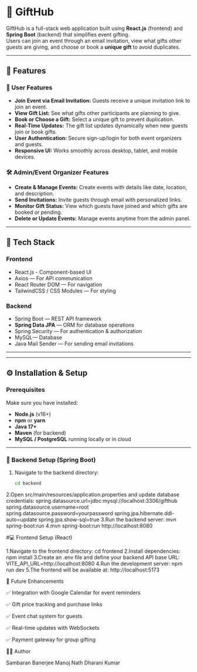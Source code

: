 # 🎁 GiftHub

GiftHub is a full-stack web application built using **React.js** (frontend) and **Spring Boot** (backend) that simplifies event gifting.  
Users can join an event through an email invitation, view what gifts other guests are giving, and choose or book a **unique gift** to avoid duplicates.

---

## 🚀 Features

### 👥 User Features
- **Join Event via Email Invitation:** Guests receive a unique invitation link to join an event.
- **View Gift List:** See what gifts other participants are planning to give.
- **Book or Choose a Gift:** Select a unique gift to prevent duplication.
- **Real-Time Updates:** The gift list updates dynamically when new guests join or book gifts.
- **User Authentication:** Secure sign-up/login for both event organizers and guests.
- **Responsive UI:** Works smoothly across desktop, tablet, and mobile devices.

### 🛠️ Admin/Event Organizer Features
- **Create & Manage Events:** Create events with details like date, location, and description.
- **Send Invitations:** Invite guests through email with personalized links.
- **Monitor Gift Status:** View which guests have joined and which gifts are booked or pending.
- **Delete or Update Events:** Manage events anytime from the admin panel.

---

## 🧩 Tech Stack

### Frontend
- React.js - Component-based UI
- Axios — For API communication
- React Router DOM — For navigation
- TailwindCSS / CSS Modules — For styling

### Backend
- Spring Boot — REST API framework
- **Spring Data JPA** — ORM for database operations
- Spring Security — For authentication & authorization
- MySQL— Database
- Java Mail Sender — For sending email invitations

---

---

## ⚙️ Installation & Setup

### Prerequisites
Make sure you have installed:
- **Node.js** (v16+)
- **npm** or **yarn**
- **Java 17+**
- **Maven** (for backend)
- **MySQL / PostgreSQL** running locally or in cloud

---

### 🔧 Backend Setup (Spring Boot)

1. Navigate to the backend directory:
   ```bash
   cd backend
2.Open src/main/resources/application.properties and update database credentials:
    spring.datasource.url=jdbc:mysql://localhost:3306/gifthub
    spring.datasource.username=root
    spring.datasource.password=yourpassword
    spring.jpa.hibernate.ddl-auto=update
    spring.jpa.show-sql=true
3.Run the backend server:
    mvn spring-boot:run
4.mvn spring-boot:run
    http://localhost:8080


#💻 Frontend Setup (React)

1.Navigate to the frontend directory:
    cd frontend
2.Install dependencies:
    npm install
3.Create an .env file and define your backend API base URL:
    VITE_API_URL=http://localhost:8080
4.Run the development server:
    npm run dev
5.The frontend will be available at:
    http://localhost:5173


🧠 Future Enhancements

✅ Integration with Google Calendar for event reminders

✅ Gift price tracking and purchase links

✅ Event chat system for guests

✅ Real-time updates with WebSockets

✅ Payment gateway for group gifting

👨‍💻 Author

Sambaran Banerjee
Manoj Nath
Dharani Kumar
